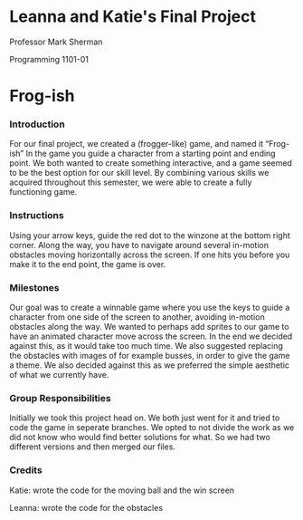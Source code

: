 # Leanna and Katie's Final Project
Professor Mark Sherman

Programming 1101-01

# Frog-ish

### Introduction

For our final project, we created a (frogger-like) game, and named it “Frog-ish” In the game you guide a character from a starting point and ending point. We both wanted to create something interactive, and a game seemed to be the best option for our skill level. By combining various skills we acquired throughout this semester, we were able to create a fully functioning game. 


### Instructions

Using your arrow keys, guide the red dot to the winzone at the bottom right corner. Along the way, you have to navigate around several in-motion obstacles moving horizontally across the screen. If one hits you before you make it to the end point, the game is over. 


### Milestones

Our goal was to create a winnable game where you use the keys to guide a character from one side of the screen to another, avoiding in-motion obstacles along the way. We wanted to perhaps add sprites to our game to have an animated character move across the screen. In the end we decided against this, as it would take too much time. We also suggested replacing the obstacles with images of for example busses, in order to give the game a theme. We also decided against this as we preferred the simple aesthetic of what we currently have. 


### Group Responsibilities

Initially we took this project head on. We both just went for it and tried to code the game in seperate branches. We opted to not divide the work as we did not know who would find better solutions for what. So we had two different versions and then merged our files. 


### Credits

Katie: wrote the code for the moving ball and the win screen

Leanna: wrote the code for the obstacles 

